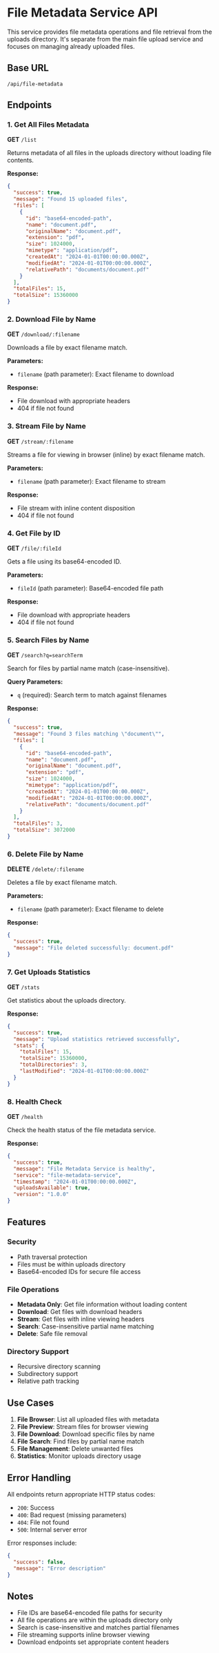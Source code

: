 # File Metadata Service API

This service provides file metadata operations and file retrieval from the uploads directory. It's separate from the main file upload service and focuses on managing already uploaded files.

## Base URL
```
/api/file-metadata
```

## Endpoints

### 1. Get All Files Metadata
**GET** `/list`

Returns metadata of all files in the uploads directory without loading file contents.

**Response:**
```json
{
  "success": true,
  "message": "Found 15 uploaded files",
  "files": [
    {
      "id": "base64-encoded-path",
      "name": "document.pdf",
      "originalName": "document.pdf",
      "extension": "pdf",
      "size": 1024000,
      "mimetype": "application/pdf",
      "createdAt": "2024-01-01T00:00:00.000Z",
      "modifiedAt": "2024-01-01T00:00:00.000Z",
      "relativePath": "documents/document.pdf"
    }
  ],
  "totalFiles": 15,
  "totalSize": 15360000
}
```

### 2. Download File by Name
**GET** `/download/:filename`

Downloads a file by exact filename match.

**Parameters:**
- `filename` (path parameter): Exact filename to download

**Response:**
- File download with appropriate headers
- 404 if file not found

### 3. Stream File by Name
**GET** `/stream/:filename`

Streams a file for viewing in browser (inline) by exact filename match.

**Parameters:**
- `filename` (path parameter): Exact filename to stream

**Response:**
- File stream with inline content disposition
- 404 if file not found

### 4. Get File by ID
**GET** `/file/:fileId`

Gets a file using its base64-encoded ID.

**Parameters:**
- `fileId` (path parameter): Base64-encoded file path

**Response:**
- File download with appropriate headers
- 404 if file not found

### 5. Search Files by Name
**GET** `/search?q=searchTerm`

Search for files by partial name match (case-insensitive).

**Query Parameters:**
- `q` (required): Search term to match against filenames

**Response:**
```json
{
  "success": true,
  "message": "Found 3 files matching \"document\"",
  "files": [
    {
      "id": "base64-encoded-path",
      "name": "document.pdf",
      "originalName": "document.pdf",
      "extension": "pdf",
      "size": 1024000,
      "mimetype": "application/pdf",
      "createdAt": "2024-01-01T00:00:00.000Z",
      "modifiedAt": "2024-01-01T00:00:00.000Z",
      "relativePath": "documents/document.pdf"
    }
  ],
  "totalFiles": 3,
  "totalSize": 3072000
}
```

### 6. Delete File by Name
**DELETE** `/delete/:filename`

Deletes a file by exact filename match.

**Parameters:**
- `filename` (path parameter): Exact filename to delete

**Response:**
```json
{
  "success": true,
  "message": "File deleted successfully: document.pdf"
}
```

### 7. Get Uploads Statistics
**GET** `/stats`

Get statistics about the uploads directory.

**Response:**
```json
{
  "success": true,
  "message": "Upload statistics retrieved successfully",
  "stats": {
    "totalFiles": 15,
    "totalSize": 15360000,
    "totalDirectories": 3,
    "lastModified": "2024-01-01T00:00:00.000Z"
  }
}
```

### 8. Health Check
**GET** `/health`

Check the health status of the file metadata service.

**Response:**
```json
{
  "success": true,
  "message": "File Metadata Service is healthy",
  "service": "file-metadata-service",
  "timestamp": "2024-01-01T00:00:00.000Z",
  "uploadsAvailable": true,
  "version": "1.0.0"
}
```

## Features

### Security
- Path traversal protection
- Files must be within uploads directory
- Base64-encoded IDs for secure file access

### File Operations
- **Metadata Only**: Get file information without loading content
- **Download**: Get files with download headers
- **Stream**: Get files with inline viewing headers
- **Search**: Case-insensitive partial name matching
- **Delete**: Safe file removal

### Directory Support
- Recursive directory scanning
- Subdirectory support
- Relative path tracking

## Use Cases

1. **File Browser**: List all uploaded files with metadata
2. **File Preview**: Stream files for browser viewing
3. **File Download**: Download specific files by name
4. **File Search**: Find files by partial name match
5. **File Management**: Delete unwanted files
6. **Statistics**: Monitor uploads directory usage

## Error Handling

All endpoints return appropriate HTTP status codes:
- `200`: Success
- `400`: Bad request (missing parameters)
- `404`: File not found
- `500`: Internal server error

Error responses include:
```json
{
  "success": false,
  "message": "Error description"
}
```

## Notes

- File IDs are base64-encoded file paths for security
- All file operations are within the uploads directory only
- Search is case-insensitive and matches partial filenames
- File streaming supports inline browser viewing
- Download endpoints set appropriate content headers